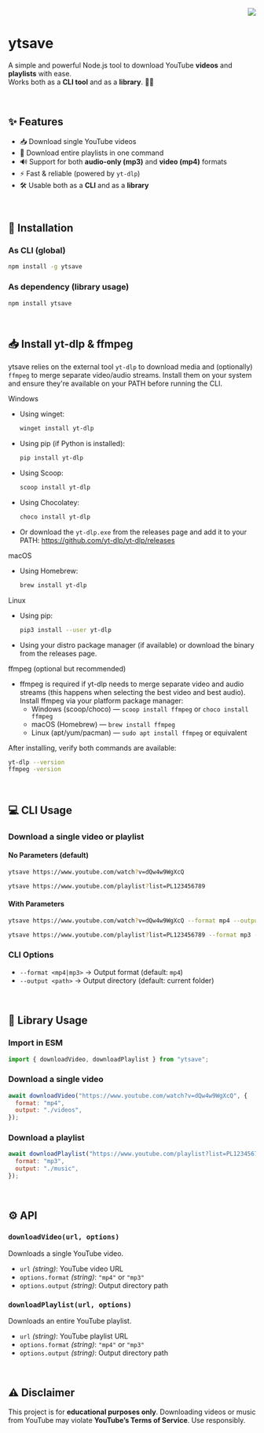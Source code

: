 
<p align="right">
<a href="https://www.npmjs.com/package/ytsave"><img src="https://nodei.co/npm/ytsave.svg?data=d"></a>
</p>

# ytsave

A simple and powerful Node.js tool to download YouTube **videos** and **playlists** with ease.  
Works both as a **CLI tool** and as a **library**. 🎥🎶  

&nbsp;

## ✨ Features
- 📥 Download single YouTube videos  
- 🎵 Download entire playlists in one command  
- 🔊 Support for both **audio-only (mp3)** and **video (mp4)** formats  
- ⚡ Fast & reliable (powered by `yt-dlp`)  
- 🛠 Usable both as a **CLI** and as a **library**  

&nbsp;

## 🚀 Installation

### As CLI (global)
```bash
npm install -g ytsave
````

### As dependency (library usage)

```bash
npm install ytsave
```

&nbsp;

## 📥 Install yt-dlp & ffmpeg

ytsave relies on the external tool `yt-dlp` to download media and (optionally) `ffmpeg` to merge separate video/audio streams. Install them on your system and ensure they're available on your PATH before running the CLI.

Windows
- Using winget:
  ```powershell
  winget install yt-dlp
  ```
- Using pip (if Python is installed):
  ```powershell
  pip install yt-dlp
  ```
- Using Scoop:
  ```powershell
  scoop install yt-dlp
  ```
- Using Chocolatey:
  ```powershell
  choco install yt-dlp
  ```
- Or download the `yt-dlp.exe` from the releases page and add it to your PATH:
  https://github.com/yt-dlp/yt-dlp/releases

macOS
- Using Homebrew:
  ```bash
  brew install yt-dlp
  ```

Linux
- Using pip:
  ```bash
  pip3 install --user yt-dlp
  ```
- Using your distro package manager (if available) or download the binary from the releases page.

ffmpeg (optional but recommended)
- ffmpeg is required if yt-dlp needs to merge separate video and audio streams (this happens when selecting the best video and best audio). Install ffmpeg via your platform package manager:
  - Windows (scoop/choco) — `scoop install ffmpeg` or `choco install ffmpeg`
  - macOS (Homebrew) — `brew install ffmpeg`
  - Linux (apt/yum/pacman) — `sudo apt install ffmpeg` or equivalent

After installing, verify both commands are available:

```bash
yt-dlp --version
ffmpeg -version
```
&nbsp;

## 💻 CLI Usage

### Download a single video or playlist

#### No Parameters (default)
```bash
ytsave https://www.youtube.com/watch?v=dQw4w9WgXcQ
```

```bash
ytsave https://www.youtube.com/playlist?list=PL123456789
```

#### With Parameters
```bash
ytsave https://www.youtube.com/watch?v=dQw4w9WgXcQ --format mp4 --output ./videos 
```

```bash
ytsave https://www.youtube.com/playlist?list=PL123456789 --format mp3 --output ./music
```

### CLI Options

* `--format <mp4|mp3>` → Output format (default: `mp4`)
* `--output <path>` → Output directory (default: current folder)

&nbsp;

## 📖 Library Usage

### Import in ESM

```js
import { downloadVideo, downloadPlaylist } from "ytsave";
```

### Download a single video

```js
await downloadVideo("https://www.youtube.com/watch?v=dQw4w9WgXcQ", {
  format: "mp4",
  output: "./videos",
});
```

### Download a playlist

```js
await downloadPlaylist("https://www.youtube.com/playlist?list=PL123456789", {
  format: "mp3",
  output: "./music",
});
```

&nbsp;

## ⚙️ API

### `downloadVideo(url, options)`

Downloads a single YouTube video.

* `url` *(string)*: YouTube video URL
* `options.format` *(string)*: `"mp4"` or `"mp3"`
* `options.output` *(string)*: Output directory path

### `downloadPlaylist(url, options)`

Downloads an entire YouTube playlist.

* `url` *(string)*: YouTube playlist URL
* `options.format` *(string)*: `"mp4"` or `"mp3"`
* `options.output` *(string)*: Output directory path

&nbsp;

## ⚠️ Disclaimer

This project is for **educational purposes only**.
Downloading videos or music from YouTube may violate **YouTube’s Terms of Service**.
Use responsibly.


